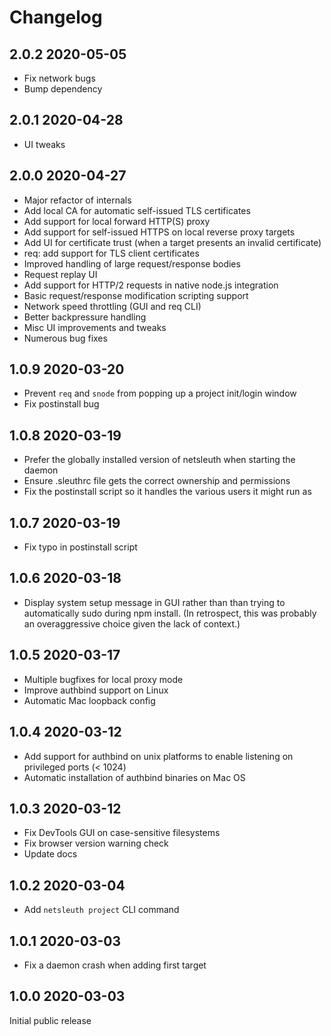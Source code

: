 Changelog
=========
2.0.2 2020-05-05
----------------
- Fix network bugs
- Bump dependency

2.0.1 2020-04-28
----------------
- UI tweaks

2.0.0 2020-04-27
----------------
- Major refactor of internals
- Add local CA for automatic self-issued TLS certificates
- Add support for local forward HTTP(S) proxy
- Add support for self-issued HTTPS on local reverse proxy targets
- Add UI for certificate trust (when a target presents an invalid certificate)
- req: add support for TLS client certificates
- Improved handling of large request/response bodies
- Request replay UI
- Add support for HTTP/2 requests in native node.js integration
- Basic request/response modification scripting support
- Network speed throttling (GUI and req CLI)
- Better backpressure handling
- Misc UI improvements and tweaks
- Numerous bug fixes

1.0.9 2020-03-20
----------------
- Prevent `req` and `snode` from popping up a project init/login window
- Fix postinstall bug

1.0.8 2020-03-19
----------------
- Prefer the globally installed version of netsleuth when starting the daemon
- Ensure .sleuthrc file gets the correct ownership and permissions
- Fix the postinstall script so it handles the various users it might run as

1.0.7 2020-03-19
----------------
- Fix typo in postinstall script

1.0.6 2020-03-18
----------------
- Display system setup message in GUI rather than than trying to automatically sudo during npm install.  (In retrospect, this was probably an overaggressive choice given the lack of context.)

1.0.5 2020-03-17
----------------
- Multiple bugfixes for local proxy mode
- Improve authbind support on Linux
- Automatic Mac loopback config

1.0.4 2020-03-12
----------------
- Add support for authbind on unix platforms to enable listening on privileged ports (< 1024)
- Automatic installation of authbind binaries on Mac OS

1.0.3 2020-03-12
----------------
- Fix DevTools GUI on case-sensitive filesystems
- Fix browser version warning check
- Update docs

1.0.2 2020-03-04
----------------
- Add `netsleuth project` CLI command

1.0.1 2020-03-03
----------------
- Fix a daemon crash when adding first target

1.0.0 2020-03-03
----------------
Initial public release